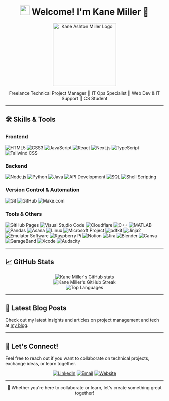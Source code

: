 <h1 align="center"><img src="https://emojis.slackmojis.com/emojis/images/1531849430/4246/blob-sunglasses.gif?1531849430" width="30"/> Welcome! I'm Kane Miller 👋</h1>

<p align="center">
  <img src="https://www.kmprojectsolutions.com/images/secondary-logo.png" alt="Kane Ashton Miller Logo" width="200"/>
</p>

<p align="center">Freelance Technical Project Manager || IT Ops Specialist || Web Dev & IT Support || CS Student</p>

---

## 🛠️ Skills & Tools

### Frontend
![HTML5](https://img.shields.io/badge/-HTML5-E34F26?style=flat-square&logo=html5&logoColor=white) ![CSS3](https://img.shields.io/badge/-CSS3-1572B6?style=flat-square&logo=css3&logoColor=white) ![JavaScript](https://img.shields.io/badge/-JavaScript-F7DF1E?style=flat-square&logo=javascript&logoColor=black) ![React](https://img.shields.io/badge/-React-61DAFB?style=flat-square&logo=react&logoColor=black) ![Next.js](https://img.shields.io/badge/-Next.js-000000?style=flat-square&logo=nextdotjs&logoColor=white) ![TypeScript](https://img.shields.io/badge/-TypeScript-3178C6?style=flat-square&logo=typescript&logoColor=white) ![Tailwind CSS](https://img.shields.io/badge/-Tailwind%20CSS-38B2AC?style=flat-square&logo=tailwind-css&logoColor=white)

### Backend
![Node.js](https://img.shields.io/badge/-Node.js-339933?style=flat-square&logo=nodedotjs&logoColor=white) ![Python](https://img.shields.io/badge/-Python-3776AB?style=flat-square&logo=python&logoColor=white) ![Java](https://img.shields.io/badge/-Java-007396?style=flat-square&logo=java&logoColor=white) ![API Development](https://img.shields.io/badge/-API%20Development-009688?style=flat-square&logo=swagger&logoColor=white) ![SQL](https://img.shields.io/badge/-SQL-4479A1?style=flat-square&logo=postgresql&logoColor=white) ![Shell Scripting](https://img.shields.io/badge/-Shell%20Scripting-4EAA25?style=flat-square&logo=gnu-bash&logoColor=white)

### Version Control & Automation
![Git](https://img.shields.io/badge/-Git-F05032?style=flat-square&logo=git&logoColor=white) ![GitHub](https://img.shields.io/badge/-GitHub-181717?style=flat-square&logo=github&logoColor=white) ![Make.com](https://img.shields.io/badge/-Make.com-5C4EE5?style=flat-square&logo=make&logoColor=white)

### Tools & Others
![GitHub Pages](https://img.shields.io/badge/-GitHub%20Pages-181717?style=flat-square&logo=github&logoColor=white) ![Visual Studio Code](https://img.shields.io/badge/-VS%20Code-007ACC?style=flat-square&logo=visual-studio-code&logoColor=white) ![Cloudflare](https://img.shields.io/badge/-Cloudflare-F38020?style=flat-square&logo=cloudflare&logoColor=white) ![C++](https://img.shields.io/badge/-C++-00599C?style=flat-square&logo=c%2B%2B&logoColor=white) ![MATLAB](https://img.shields.io/badge/-MATLAB-0076A8?style=flat-square&logo=mathworks&logoColor=white) ![Pandas](https://img.shields.io/badge/-Pandas-150458?style=flat-square&logo=pandas&logoColor=white) ![Asana](https://img.shields.io/badge/-Asana-F06A6A?style=flat-square&logo=asana&logoColor=white) ![Linux](https://img.shields.io/badge/-Linux-FCC624?style=flat-square&logo=linux&logoColor=black) ![Microsoft Project](https://img.shields.io/badge/-Microsoft%20Project-217346?style=flat-square&logo=microsoft-project&logoColor=white) ![pdfkit](https://img.shields.io/badge/-pdfkit-007ACC?style=flat-square&logo=python&logoColor=white) ![Jinja2](https://img.shields.io/badge/-Jinja2-FFA500?style=flat-square&logo=python&logoColor=white) ![Emulator Software](https://img.shields.io/badge/-Emulator%20Software-000000?style=flat-square&logo=gamepad&logoColor=white) ![Raspberry Pi](https://img.shields.io/badge/-Raspberry%20Pi-A22846?style=flat-square&logo=raspberry-pi&logoColor=white) ![Notion](https://img.shields.io/badge/Notion-000000?style=flat-square&logo=Notion&logoColor=white) ![Jira](https://img.shields.io/badge/-Jira-0052CC?style=flat-square&logo=jira&logoColor=white) ![Blender](https://img.shields.io/badge/-Blender-F5792A?style=flat-square&logo=blender&logoColor=white) ![Canva](https://img.shields.io/badge/-Canva-00C4CC?style=flat-square&logo=canva&logoColor=white) ![GarageBand](https://img.shields.io/badge/-GarageBand-BB1D1D?style=flat-square&logo=apple&logoColor=white) ![Xcode](https://img.shields.io/badge/-Xcode-1575F9?style=flat-square&logo=xcode&logoColor=white) ![Audacity](https://img.shields.io/badge/-Audacity-0000FF?style=flat-square&logo=audacity&logoColor=white)

---

## 📈 GitHub Stats

<div align="center">
  <img src="https://github-readme-stats.vercel.app/api?username=kaneAmiller&show_icons=true&theme=radical" alt="Kane Miller's GitHub stats" />
</div>
<div align="center">
  <img src="https://github-readme-streak-stats.herokuapp.com/?user=kaneAmiller&theme=radical" alt="Kane Miller's GitHub Streak" />
</div>
<div align="center">
  <img src="https://github-readme-stats.vercel.app/api/top-langs/?username=kaneAmiller&layout=compact&theme=radical" alt="Top Languages" />
</div>

---
## 📄 Latest Blog Posts

Check out my latest insights and articles on project management and tech at [my blog](https://www.kmprojectsolutions.com/blog).

---

## 🤝 Let's Connect!

Feel free to reach out if you want to collaborate on technical projects, exchange ideas, or learn together.
<p align="center">
  <a href="https://www.linkedin.com/in/kane-a-miller/" target="_blank"><img alt="LinkedIn" src="https://img.shields.io/badge/LinkedIn-%230077B5.svg?&style=for-the-badge&logo=linkedin&logoColor=white" /></a>
  <a href="mailto:kanemiller.pm@outlook.com" target="_blank"><img alt="Email" src="https://img.shields.io/badge/Email-D14836?style=for-the-badge&logo=gmail&logoColor=white" /></a>
  <a href="https://www.kmprojectsolutions.com" target="_blank"><img alt="Website" src="https://img.shields.io/badge/Website-000000?style=for-the-badge&logo=google-chrome&logoColor=white" /></a>
</p>

---

<p align="center">💬 Whether you're here to collaborate or learn, let's create something great together!</p>
